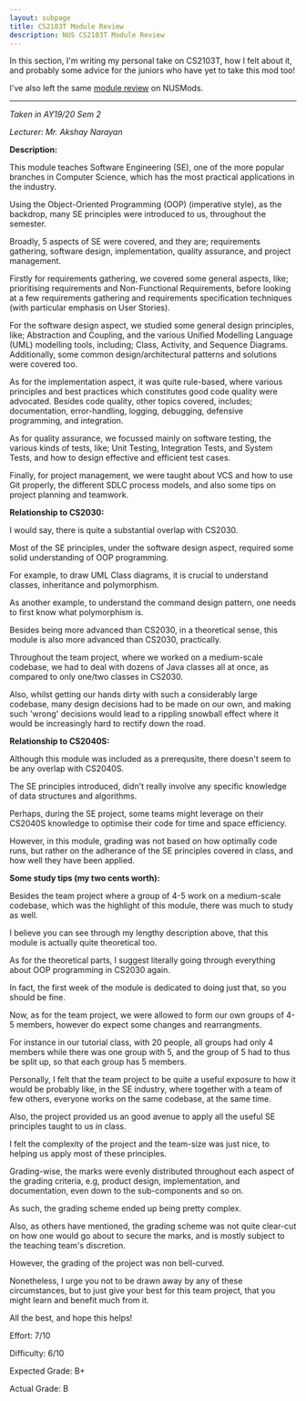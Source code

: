 ```yaml
---
layout: subpage
title: CS2103T Module Review
description: NUS CS2103T Module Review
---
```


In this section, I'm writing my personal take on CS2103T, how I felt about it,
and probably some advice for the juniors who have yet to take this mod too!

I've also left the same [module review](https://nusmods.com/modules/CS2103T/software-engineering)
on NUSMods.

---

_Taken in AY19/20 Sem 2_

_Lecturer: Mr. Akshay Narayan_

**Description:**

This module teaches Software Engineering (SE), one of the more popular
branches in Computer Science, which has the most practical applications
in the industry.

Using the Object-Oriented Programming (OOP) (imperative style), as the
backdrop, many SE principles were introduced to us, throughout the
semester.

Broadly, 5 aspects of SE were covered, and they are; requirements gathering,
software design, implementation, quality assurance, and project management.

Firstly for requirements gathering, we covered some general aspects, like;
prioritising requirements and Non-Functional Requirements, before looking at
a few requirements gathering and requirements specification techniques
(with particular emphasis on User Stories).

For the software design aspect, we studied some general design principles,
like; Abstraction and Coupling, and the various Unified Modelling Language (UML)
modelling tools, including; Class, Activity, and Sequence Diagrams.
Additionally, some common design/architectural patterns and solutions
were covered too.

As for the implementation aspect, it was quite rule-based, where various
principles and best practices which constitutes good code quality were
advocated. Besides code quality, other topics covered, includes;
documentation, error-handling, logging, debugging, defensive programming,
and integration.

As for quality assurance, we focussed mainly on software testing, the
various kinds of tests, like; Unit Testing, Integration Tests, and System
Tests, and how to design effective and efficient test cases.

Finally, for project management, we were taught about VCS and how to use
Git properly, the different SDLC process models, and also some tips on
project planning and teamwork.

**Relationship to CS2030:**

I would say, there is quite a substantial overlap with CS2030.

Most of the SE principles, under the software design aspect, required
some solid understanding of OOP programming.

For example, to draw UML Class diagrams, it is crucial to understand classes,
inheritance and polymorphism.

As another example, to understand the command design pattern, one needs
to first know what polymorphism is.

Besides being more advanced than CS2030, in a theoretical sense, this module
is also more advanced than CS2030, practically.

Throughout the team project, where we worked on a medium-scale codebase,
we had to deal with dozens of Java classes all at once, as compared to only
one/two classes in CS2030.

Also, whilst getting our hands dirty with such a considerably large codebase,
many design decisions had to be made on our own, and making such 'wrong'
decisions would lead to a rippling snowball effect where it would be
increasingly hard to rectify down the road.

**Relationship to CS2040S:**

Although this module was included as a prerequsite, there doesn't seem
to be any overlap with CS2040S.

The SE principles introduced, didn't really involve any specific
knowledge of data structures and algorithms.

Perhaps, during the SE project, some teams might leverage on their CS2040S
knowledge to optimise their code for time and space efficiency.

However, in this module, grading was not based on how optimally code runs, but
rather on the adherance of the SE principles covered in class, and how well
they have been applied.

**Some study tips (my two cents worth):**

Besides the team project where a group of 4-5 work on a medium-scale
codebase, which was the highlight of this module, there was much to study
as well.

I believe you can see through my lengthy description above, that this
module is actually quite theoretical too.

As for the theoretical parts, I suggest literally going through everything
about OOP programming in CS2030 again.

In fact, the first week of the module is dedicated to doing just that, so
you should be fine.

Now, as for the team project, we were allowed to form our own groups
of 4-5 members, however do expect some changes and rearrangments.

For instance in our tutorial class, with 20 people, all groups had only
4 members while there was one group with 5, and the group of 5 had to
thus be split up, so that each group has 5 members.

Personally, I felt that the team project to be quite a useful exposure to
how it would be probably like, in the SE industry, where together with
a team of few others, everyone works on the same codebase, at the
same time.

Also, the project provided us an good avenue to apply all the useful
SE principles taught to us in class.

I felt the complexity of the project and the team-size was just nice,
to helping us apply most of these principles.

Grading-wise, the marks were evenly distributed throughout each
aspect of the grading criteria, e.g, product design, implementation,
and documentation, even down to the sub-components and so on.

As such, the grading scheme ended up being pretty complex.

Also, as others have mentioned, the grading scheme
was not quite clear-cut on how one would go about to secure the
marks, and is mostly subject to the teaching team's discretion.

However, the grading of the project was non bell-curved.

Nonetheless, I urge you not to be drawn away by any of these
circumstances, but to just give your best for this team project, that
you might learn and benefit much from it.

All the best, and hope this helps!

Effort: 7/10

Difficulty: 6/10

Expected Grade: B+

Actual Grade: B
